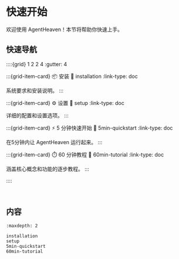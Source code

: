 # 快速开始

欢迎使用 AgentHeaven！本节将帮助你快速上手。

## 快速导航

::::{grid} 1 2 2 4
:gutter: 4

:::{grid-item-card} 📦 安装
:link: installation
:link-type: doc

系统要求和安装说明。
:::

:::{grid-item-card} ⚙️ 设置
:link: setup
:link-type: doc

详细的配置和设置选项。
:::

:::{grid-item-card} ⚡ 5 分钟快速开始
:link: 5min-quickstart
:link-type: doc

在5分钟内让 AgentHeaven 运行起来。
:::

:::{grid-item-card} ⏱️ 60 分钟教程
:link: 60min-tutorial
:link-type: doc

涵盖核心概念和功能的逐步教程。
:::

::::

<br/>

## 内容

```{toctree}
:maxdepth: 2

installation
setup
5min-quickstart
60min-tutorial
```

<br/>
